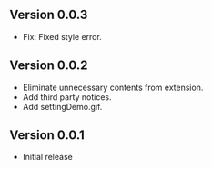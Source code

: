 ## Version 0.0.3
- Fix: Fixed style error.

## Version 0.0.2
- Eliminate unnecessary contents from extension.
- Add third party notices.
- Add settingDemo.gif.

## Version 0.0.1
- Initial release